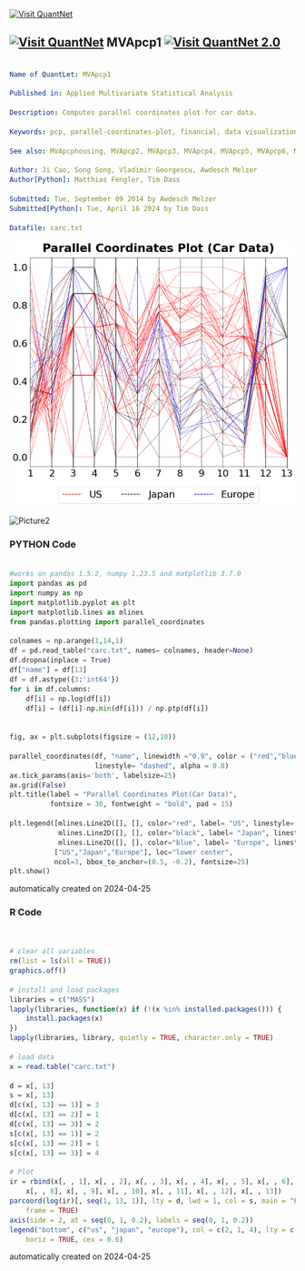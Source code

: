 [<img src="https://github.com/QuantLet/Styleguide-and-FAQ/blob/master/pictures/banner.png" width="1100" alt="Visit QuantNet">](http://quantlet.de/)

## [<img src="https://github.com/QuantLet/Styleguide-and-FAQ/blob/master/pictures/qloqo.png" alt="Visit QuantNet">](http://quantlet.de/) **MVApcp1** [<img src="https://github.com/QuantLet/Styleguide-and-FAQ/blob/master/pictures/QN2.png" width="60" alt="Visit QuantNet 2.0">](http://quantlet.de/)

```yaml

Name of QuantLet: MVApcp1

Published in: Applied Multivariate Statistical Analysis

Description: Computes parallel coordinates plot for car data.

Keywords: pcp, parallel-coordinates-plot, financial, data visualization, plot, graphical representation

See also: MVApcphousing, MVApcp2, MVApcp3, MVApcp4, MVApcp5, MVApcp6, MVApcp7, MVApcp8 

Author: Ji Cao, Song Song, Vladimir Georgescu, Awdesch Melzer
Author[Python]: Matthias Fengler, Tim Dass

Submitted: Tue, September 09 2014 by Awdesch Melzer
Submitted[Python]: Tue, April 16 2024 by Tim Dass

Datafile: carc.txt

```

![Picture1](MVApcp1-python.png)

![Picture2](MVApcp1.png)

### PYTHON Code
```python

#works on pandas 1.5.2, numpy 1.23.5 and matplotlib 3.7.0
import pandas as pd
import numpy as np
import matplotlib.pyplot as plt
import matplotlib.lines as mlines
from pandas.plotting import parallel_coordinates

colnames = np.arange(1,14,1)
df = pd.read_table("carc.txt", names= colnames, header=None)
df.dropna(inplace = True)
df["name"] = df[13]
df = df.astype({3:'int64'})
for i in df.columns:
    df[i] = np.log(df[i])
    df[i] = (df[i]-np.min(df[i])) / np.ptp(df[i])


fig, ax = plt.subplots(figsize = (12,10))

parallel_coordinates(df, "name", linewidth ="0.9", color = ("red","blue","black"),
                     linestyle= "dashed", alpha = 0.8)
ax.tick_params(axis='both', labelsize=25)
ax.grid(False)
plt.title(label = "Parallel Coordinates Plot(Car Data)", 
          fontsize = 30, fontweight = "bold", pad = 15)

plt.legend([mlines.Line2D([], [], color="red", label= "US", linestyle= "dashed"),
            mlines.Line2D([], [], color="black", label= "Japan", linestyle= "dashed"),
            mlines.Line2D([], [], color="blue", label= "Europe", linestyle= "dashed")],
           ["US","Japan","Europe"], loc="lower center", 
           ncol=3, bbox_to_anchor=(0.5, -0.2), fontsize=25)
plt.show()

```

automatically created on 2024-04-25

### R Code
```r


# clear all variables
rm(list = ls(all = TRUE))
graphics.off()

# install and load packages
libraries = c("MASS")
lapply(libraries, function(x) if (!(x %in% installed.packages())) {
    install.packages(x)
})
lapply(libraries, library, quietly = TRUE, character.only = TRUE)

# load data
x = read.table("carc.txt")

d = x[, 13]
s = x[, 13]
d[c(x[, 13] == 1)] = 3
d[c(x[, 13] == 2)] = 1
d[c(x[, 13] == 3)] = 2
s[c(x[, 13] == 1)] = 2
s[c(x[, 13] == 2)] = 1
s[c(x[, 13] == 3)] = 4

# Plot
ir = rbind(x[, , 1], x[, , 2], x[, , 3], x[, , 4], x[, , 5], x[, , 6], x[, , 7], 
    x[, , 8], x[, , 9], x[, , 10], x[, , 11], x[, , 12], x[, , 13])
parcoord(log(ir)[, seq(1, 13, 1)], lty = d, lwd = 1, col = s, main = "Parallel Coordinates Plot (Car Data)", 
    frame = TRUE)
axis(side = 2, at = seq(0, 1, 0.2), labels = seq(0, 1, 0.2))
legend("bottom", c("us", "japan", "europe"), col = c(2, 1, 4), lty = c(3, 1, 2), 
    horiz = TRUE, cex = 0.6) 


```

automatically created on 2024-04-25